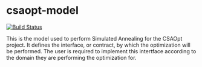 # csaopt-model
[![Build Status](https://travis-ci.org/d53dave/cgopt-model.svg?branch=master)](https://travis-ci.org/d53dave/cgopt-model)

This is the model used to perform Simulated Annealing for the CSAOpt project. It defines the interface, or contract, by which the optimization will be performed. The user is required to implement this intertface according to the domain they are performing the optimization for. 
